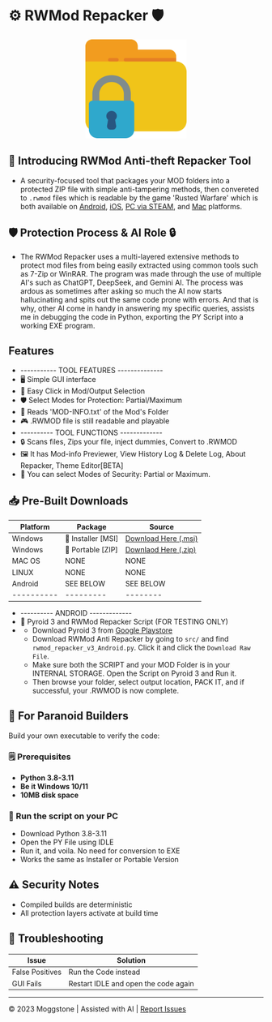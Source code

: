 # ⚙️ RWMod Repacker 🛡️

<div align="center">
<img width="200" height="195" src="docs/lock.png" alt="Icon of the tool" title="Tool Icon">
</div>

## 📌 Introducing RWMod Anti-theft Repacker Tool
- A security-focused tool that packages your MOD folders into a protected ZIP file with simple anti-tampering methods, then convereted to `.rwmod` files which is readable by the game 'Rusted Warfare' which is both available on [Android](https://play.google.com/store/apps/details?id=com.corrodinggames.rts&hl=en_US), [iOS](https://apps.apple.com/us/app/rusted-warfare-rts/id1514329124), [PC via STEAM](https://store.steampowered.com/app/647960/Rusted_Warfare__RTS/), and [Mac](https://apps.apple.com/us/app/rusted-warfare-rts/id1514329124) platforms.

## 🛡️ Protection Process & AI Role 🔒
- The RWMod Repacker uses a multi-layered extensive methods to protect mod files from being easily extracted using common tools such as 7-Zip or WinRAR.
The program was made through the use of multiple AI's such as ChatGPT, DeepSeek, and Gemini AI. The process was ardous as sometimes after asking so much the AI now starts hallucinating and spits out the same code prone with errors. And that is why, other AI come in handy in answering my specific queries, assists me in debugging the code in Python, exporting the PY Script into a working EXE program.

## Features
- ----------- TOOL FEATURES --------------
- 🖥️ Simple GUI interface
- 📂 Easy Click in Mod/Output Selection
- 🛡️ Select Modes for Protection: Partial/Maximum
- 📰 Reads 'MOD-INFO.txt' of the Mod's Folder
- 🎮 .RWMOD file is still readable and playable
- ---------- TOOL FUNCTIONS -------------
- 🔒 Scans files, Zips your file, inject dummies, Convert to .RWMOD
- 🖼️ It has Mod-info Previewer, View History Log & Delete Log, About Repacker, Theme Editor[BETA]
- 🔏 You can select Modes of Security: Partial or Maximum.

## 📥 Pre-Built Downloads
| Platform | Package | Source |
|----------|---------|--------|
| Windows  | 💽 Installer [MSI] | [Download Here (.msi)](https://github.com/Moggle-Khraum/rwmod_repacker/blob/main/releases/program_installer/RWMod_Repacker_Setup.msi)       |
| Windows  | 🧰 Portable [ZIP] | [Downlaod Here (.zip)](https://github.com/Moggle-Khraum/rwmod_repacker/blob/main/releases/portable_zips/RWMod_repacker_v1.3.zip)       |
| MAC OS   |   NONE  |  NONE  |
| LINUX    |   NONE  |  NONE  |
| Android  |  SEE BELOW |  SEE  BELOW |
|----------|---------|--------|


-  ---------- ANDROID -------------
-  📱 Pyroid 3 and RWMod Repacker Script (FOR TESTING ONLY)
-  - Download Pyroid 3 from [Google Playstore](https://play.google.com/store/apps/details?id=ru.iiec.pydroid3&hl=en_US)
   - Download RWMod Anti Repacker by going to ``src/`` and find ``rwmod_repacker_v3_Android.py``. Click it and click the ``Download Raw File``.
   - Make sure both the SCRIPT and your MOD Folder is in your INTERNAL STORAGE. Open the Script on Pyroid 3 and Run it.
   - Then browse your folder, select output location, PACK IT, and if successful, your .RWMOD is now complete.

## 🔨 For Paranoid Builders
Build your own executable to verify the code:

### 🗒️ Prerequisites
- **Python 3.8-3.11**
- **Be it Windows 10/11**
- **10MB disk space**

### 🔧 Run the script on your PC
- Download Python 3.8-3.11
- Open the PY File using IDLE
- Run it, and voila. No need for conversion to EXE
- Works the same as Installer or Portable Version

## ⚠️ Security Notes
- Compiled builds are deterministic
- All protection layers activate at build time

## 🚨 Troubleshooting
| Issue | Solution |
|-------|----------|
| False Positives |Run the Code instead |
| GUI Fails | Restart IDLE and open the code again |

---

© 2023 Moggstone | Assisted with AI | [Report Issues](https://github.com/Moggle-Khraum/rwmod_repacker/issues)
